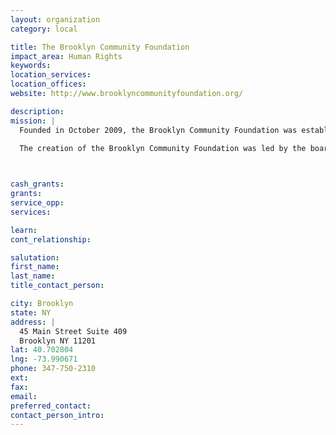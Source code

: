 ```yaml
---
layout: organization
category: local

title: The Brooklyn Community Foundation
impact_area: Human Rights
keywords: 
location_services: 
location_offices: 
website: http://www.brooklyncommunityfoundation.org/

description: 
mission: |
  Founded in October 2009, the Brooklyn Community Foundation was established to grow local giving and attract new philanthropic resources to New York City's most populous borough, to boost the essential services and innovative programs of its nonprofit community.

  The creation of the Brooklyn Community Foundation was led by the board leadership and staff of the Independence Community Foundation, which was the largest private foundation in Brooklyn distributing over $70 million in grants from 1998-2009.

  

cash_grants: 
grants: 
service_opp: 
services: 

learn: 
cont_relationship: 

salutation: 
first_name: 
last_name: 
title_contact_person: 

city: Brooklyn
state: NY
address: |
  45 Main Street Suite 409    
  Brooklyn NY 11201
lat: 40.702804
lng: -73.990671
phone: 347-750-2310
ext: 
fax: 
email: 
preferred_contact: 
contact_person_intro: 
---
```

